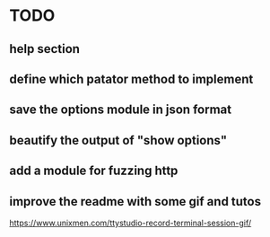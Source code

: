 # TODO

## help section
## define which patator method to implement
## save the options module  in json format
## beautify the output of "show options"
## add a module for fuzzing http
## improve the readme with some gif and tutos
https://www.unixmen.com/ttystudio-record-terminal-session-gif/
